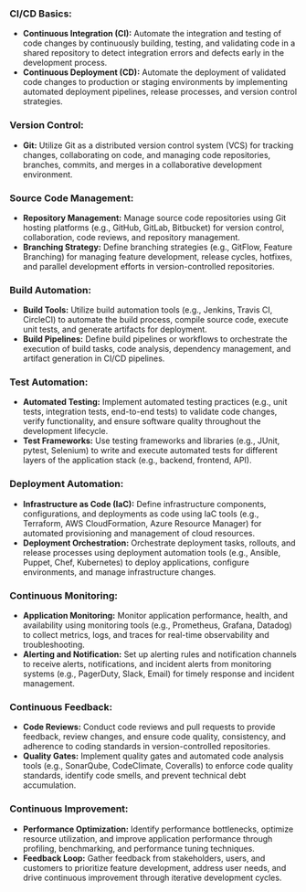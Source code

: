 ### CI/CD Basics:
- **Continuous Integration (CI):** Automate the integration and testing of code changes by continuously building, testing, and validating code in a shared repository to detect integration errors and defects early in the development process.
- **Continuous Deployment (CD):** Automate the deployment of validated code changes to production or staging environments by implementing automated deployment pipelines, release processes, and version control strategies.

### Version Control:
- **Git:** Utilize Git as a distributed version control system (VCS) for tracking changes, collaborating on code, and managing code repositories, branches, commits, and merges in a collaborative development environment.

### Source Code Management:
- **Repository Management:** Manage source code repositories using Git hosting platforms (e.g., GitHub, GitLab, Bitbucket) for version control, collaboration, code reviews, and repository management.
- **Branching Strategy:** Define branching strategies (e.g., GitFlow, Feature Branching) for managing feature development, release cycles, hotfixes, and parallel development efforts in version-controlled repositories.

### Build Automation:
- **Build Tools:** Utilize build automation tools (e.g., Jenkins, Travis CI, CircleCI) to automate the build process, compile source code, execute unit tests, and generate artifacts for deployment.
- **Build Pipelines:** Define build pipelines or workflows to orchestrate the execution of build tasks, code analysis, dependency management, and artifact generation in CI/CD pipelines.

### Test Automation:
- **Automated Testing:** Implement automated testing practices (e.g., unit tests, integration tests, end-to-end tests) to validate code changes, verify functionality, and ensure software quality throughout the development lifecycle.
- **Test Frameworks:** Use testing frameworks and libraries (e.g., JUnit, pytest, Selenium) to write and execute automated tests for different layers of the application stack (e.g., backend, frontend, API).

### Deployment Automation:
- **Infrastructure as Code (IaC):** Define infrastructure components, configurations, and deployments as code using IaC tools (e.g., Terraform, AWS CloudFormation, Azure Resource Manager) for automated provisioning and management of cloud resources.
- **Deployment Orchestration:** Orchestrate deployment tasks, rollouts, and release processes using deployment automation tools (e.g., Ansible, Puppet, Chef, Kubernetes) to deploy applications, configure environments, and manage infrastructure changes.

### Continuous Monitoring:
- **Application Monitoring:** Monitor application performance, health, and availability using monitoring tools (e.g., Prometheus, Grafana, Datadog) to collect metrics, logs, and traces for real-time observability and troubleshooting.
- **Alerting and Notification:** Set up alerting rules and notification channels to receive alerts, notifications, and incident alerts from monitoring systems (e.g., PagerDuty, Slack, Email) for timely response and incident management.

### Continuous Feedback:
- **Code Reviews:** Conduct code reviews and pull requests to provide feedback, review changes, and ensure code quality, consistency, and adherence to coding standards in version-controlled repositories.
- **Quality Gates:** Implement quality gates and automated code analysis tools (e.g., SonarQube, CodeClimate, Coveralls) to enforce code quality standards, identify code smells, and prevent technical debt accumulation.

### Continuous Improvement:
- **Performance Optimization:** Identify performance bottlenecks, optimize resource utilization, and improve application performance through profiling, benchmarking, and performance tuning techniques.
- **Feedback Loop:** Gather feedback from stakeholders, users, and customers to prioritize feature development, address user needs, and drive continuous improvement through iterative development cycles.
